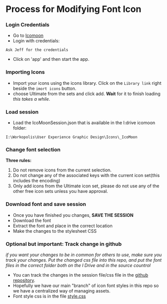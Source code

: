 Process for Modifying Font Icon
=========

### Login Credentials 
    
  - Go to [Icomoon]
  - Login with credentials:
```
Ask Jeff for the credentials 
```

  - Click on 'app' and then start the app.

### Importing Icons
- Import your icons using the icons library. Click on the `Library link` right beside the `imort icons` button. 
- choose Ultimate from the sets and click add. __Wait__ for it to finish loading *this takes a while*.

### Load session
- Load the IcoMoonSession.json that is available in the I:drive icomoon folder:
```
I:\Workopolis\User Experience Graphic Design\Icons\_IcoMoon
```

### Change font selection
__Three rules:__

 1. Do not remove icons from the current selection.
 2. Do not change any of the associated keys with the current icon set(this includes the encoding)
 3. Only add icons from the Ultimate icon set, please do not use any of the other free icon sets unless you have approval.


### Download font and save session ###
 - Once you have finished you changes, __SAVE THE SESSION__
 - Download the font
 - Extract the font and place in the correct location
 - Make the changes to the stylesheet CSS 

### Optional but important: Track change in github ###
*if you want your changes to be in common for others to use, make sure you track your changes. Put the changed css file into this repo, and put the font files in the correct folder both on the I Drive and in the source countrol*
 - You can track the changes in the session file/css file in the [github repository].
 - Hopefully we have our main "branch" of icon font styles in this repo so we have a centralized way of managing assets.
 - Font style css is in the file [style.css]

  [style.css]: https://github.com/lukezhangui/WorkopolisFontIcon/blob/master/style.css
  [Icomoon]: http://icomoon.io/
  [github repository]: https://github.com/lukezhangui/WorkopolisFontIcon
